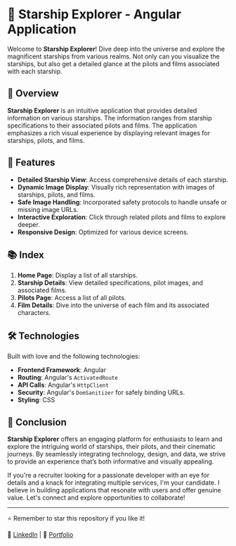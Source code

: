 # 🚀 Starship Explorer - Angular Application

Welcome to **Starship Explorer**! Dive deep into the universe and explore the magnificent starships from various realms. Not only can you visualize the starships, but also get a detailed glance at the pilots and films associated with each starship.

## 🌌 Overview

**Starship Explorer** is an intuitive application that provides detailed information on various starships. The information ranges from starship specifications to their associated pilots and films. The application emphasizes a rich visual experience by displaying relevant images for starships, pilots, and films.

## 🎯 Features

- **Detailed Starship View**: Access comprehensive details of each starship.
- **Dynamic Image Display**: Visually rich representation with images of starships, pilots, and films.
- **Safe Image Handling**: Incorporated safety protocols to handle unsafe or missing image URLs.
- **Interactive Exploration**: Click through related pilots and films to explore deeper.
- **Responsive Design**: Optimized for various device screens.

## 📚 Index

1. **Home Page**: Display a list of all starships.
2. **Starship Details**: View detailed specifications, pilot images, and associated films.
3. **Pilots Page**: Access a list of all pilots.
4. **Film Details**: Dive into the universe of each film and its associated characters.

## 🛠 Technologies

Built with love and the following technologies:

- **Frontend Framework**: Angular
- **Routing**: Angular's `ActivatedRoute`
- **API Calls**: Angular's `HttpClient`
- **Security**: Angular's `DomSanitizer` for safely binding URLs.
- **Styling**: CSS

## 📝 Conclusion

**Starship Explorer** offers an engaging platform for enthusiasts to learn and explore the intriguing world of starships, their pilots, and their cinematic journeys. By seamlessly integrating technology, design, and data, we strive to provide an experience that’s both informative and visually appealing.

If you're a recruiter looking for a passionate developer with an eye for details and a knack for integrating multiple services, I'm your candidate. I believe in building applications that resonate with users and offer genuine value. Let's connect and explore opportunities to collaborate!

---

⭐️ Remember to star this repository if you like it!

🔗 [LinkedIn]([www.linkedin.com/in/valerioparadiso](https://www.linkedin.com/in/valerioparadiso/)https://www.linkedin.com/in/valerioparadiso/) | 🔗 [Portfolio](YOUR_PORTFOLIO_LINK)
